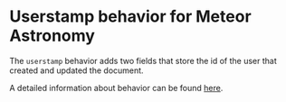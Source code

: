 # Userstamp behavior for Meteor Astronomy

The `userstamp` behavior adds two fields that store the id of the user that created and updated the document.

A detailed information about behavior can be found [here](http://astronomy.jagi.io/#userstamp).
